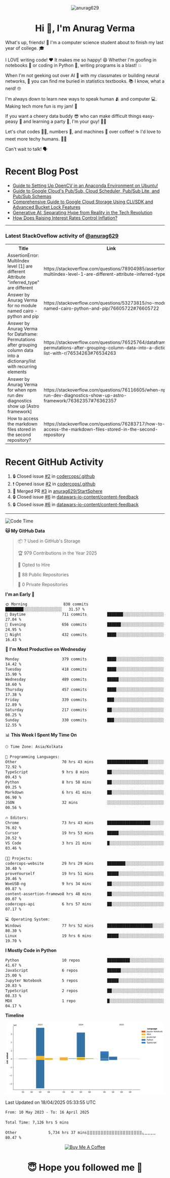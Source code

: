 

<p align="center"> <img src="https://komarev.com/ghpvc/?username=anurag629&label=Profile%20views&color=0e75b6&style=flat" alt="anurag629" /> </p>

<h1 align="center">Hi 👋, I'm Anurag Verma</h1>

What's up, friends! 👋 I'm a computer science student about to finish my last year of college. 🎓

I LOVE writing code! ❤️ It makes me so happy! 😄 Whether I'm goofing in notebooks 📓 or coding in Python 🐍, writing programs is a blast! 💥

When I'm not geeking out over AI 🤖 with my classmates or building neural networks, 🧠 you can find me buried in statistics textbooks. 📚 I know, what a nerd! 🤓

I'm always down to learn new ways to speak human 🫂 and computer 💻. Making tech more fun is my jam! 🍇

If you want a cheery data buddy 😎 who can make difficult things easy-peasy 🥝 and learning a party 🎉, I'm your guy! 🙋‍♂️

Let's chat codes 👨‍💻, numbers 🧮, and machines 🤖 over coffee! ☕ I'd love to meet more techy humans. 💁‍♂️

Can't wait to talk! 🗣️

# Recent Blog Post

<!-- BLOG-POST-LIST:START -->
- [Guide to Setting Up OpenCV in an Anaconda Environment on Ubuntu!](https://codercops.tech/blog/computer-vision-bootcamp/Guide-to-Setting-Up-OpenCV-in-an-Anaconda-Environment-on-Ubuntu!)
- [Guide to Google Cloud&#39;s Pub/Sub, Cloud Scheduler, Pub/Sub Lite, and Pub/Sub Schemas](https://codercops.tech/blog/google-cloud/Google-Clouds-Pub-Sub-Cloud-Scheduler-Pub-Sub-Lite-and-Pub-Sub-Schemas)
- [Comprehensive Guide to Google Cloud Storage Using CLI/SDK and Advanced Bucket Lock Features](https://codercops.tech/blog/google-cloud/Google-Cloud-Storage-Using-CLI-SDK-and-Advanced-Bucket-Lock-Features)
- [Generative AI: Separating Hype from Reality in the Tech Revolution](https://codercops.tech/blog/tech-latest-updates/generative-ai-seperating-hype-from-reality-in-the-tech-revolution)
- [How Does Raising Interest Rates Control Inflation?](https://codercops.tech/blog/startup-unicorn/how-does-raising-interest-rates-control-inflation)
<!-- BLOG-POST-LIST:END -->

---

### Latest StackOveflow activity of [@anurag629](https://github.com/anurag629)
<table>
  <tr><th>Title</th><th>Link</th></tr>
  <!-- STACKOVERFLOW:START --><tr><td>AssertionError: MultiIndex level [1] are different Attribute &quot;inferred_type&quot; are different</td><td>https://stackoverflow.com/questions/78904985/assertionerror-multiindex-level-1-are-different-attribute-inferred-type-are</td></tr><tr><td>Answer by Anurag Verma for no module named cairo - python and pip</td><td>https://stackoverflow.com/questions/53273815/no-module-named-cairo-python-and-pip/76605722#76605722</td></tr><tr><td>Answer by Anurag Verma for Dataframe: Permutations after grouping column data into a dictionary/list with recurring elements</td><td>https://stackoverflow.com/questions/76525764/dataframe-permutations-after-grouping-column-data-into-a-dictionary-list-with-r/76534263#76534263</td></tr><tr><td>Answer by Anurag Verma for when npm run dev diagnostics show up [Astro framework]</td><td>https://stackoverflow.com/questions/76116605/when-npm-run-dev-diagnostics-show-up-astro-framework/76362357#76362357</td></tr><tr><td>How to access the markdown files stored in the second repository?</td><td>https://stackoverflow.com/questions/76283717/how-to-access-the-markdown-files-stored-in-the-second-repository</td></tr><!-- STACKOVERFLOW:END -->
</table>

# Recent GitHub Activity
<!--START_SECTION:activity-->
1. 🔒 Closed issue [#2](https://github.com/codercops/.github/issues/2) in [codercops/.github](https://github.com/codercops/.github)
2. ❗ Opened issue [#2](https://github.com/codercops/.github/issues/2) in [codercops/.github](https://github.com/codercops/.github)
3. 🎉 Merged PR [#3](https://github.com/anurag629/StartSphere/pull/3) in [anurag629/StartSphere](https://github.com/anurag629/StartSphere)
4. 🔒 Closed issue [#6](https://github.com/datawars-io-content/content-feedback/issues/6) in [datawars-io-content/content-feedback](https://github.com/datawars-io-content/content-feedback)
5. 🔒 Closed issue [#6](https://github.com/datawars-io-content/content-feedback/issues/6) in [datawars-io-content/content-feedback](https://github.com/datawars-io-content/content-feedback)
<!--END_SECTION:activity-->

---

<!--START_SECTION:waka-->
![Code Time](http://img.shields.io/badge/Code%20Time-7%2C126%20hrs%205%20mins-blue)

**🐱 My GitHub Data** 

> 📦 ? Used in GitHub's Storage 
 > 
> 🏆 979 Contributions in the Year 2025
 > 
> 💼 Opted to Hire
 > 
> 📜 88 Public Repositories 
 > 
> 🔑 0 Private Repositories 
 > 
**I'm an Early 🐤** 

```text
🌞 Morning                830 commits         ████████░░░░░░░░░░░░░░░░░   31.57 % 
🌆 Daytime                711 commits         ███████░░░░░░░░░░░░░░░░░░   27.04 % 
🌃 Evening                656 commits         ██████░░░░░░░░░░░░░░░░░░░   24.95 % 
🌙 Night                  432 commits         ████░░░░░░░░░░░░░░░░░░░░░   16.43 % 
```
📅 **I'm Most Productive on Wednesday** 

```text
Monday                   379 commits         ████░░░░░░░░░░░░░░░░░░░░░   14.42 % 
Tuesday                  418 commits         ████░░░░░░░░░░░░░░░░░░░░░   15.90 % 
Wednesday                489 commits         █████░░░░░░░░░░░░░░░░░░░░   18.60 % 
Thursday                 457 commits         ████░░░░░░░░░░░░░░░░░░░░░   17.38 % 
Friday                   339 commits         ███░░░░░░░░░░░░░░░░░░░░░░   12.89 % 
Saturday                 217 commits         ██░░░░░░░░░░░░░░░░░░░░░░░   08.25 % 
Sunday                   330 commits         ███░░░░░░░░░░░░░░░░░░░░░░   12.55 % 
```


📊 **This Week I Spent My Time On** 

```text
🕑︎ Time Zone: Asia/Kolkata

💬 Programming Languages: 
Other                    70 hrs 43 mins      ██████████████████░░░░░░░   72.92 % 
TypeScript               9 hrs 8 mins        ██░░░░░░░░░░░░░░░░░░░░░░░   09.43 % 
Python                   8 hrs 58 mins       ██░░░░░░░░░░░░░░░░░░░░░░░   09.25 % 
Markdown                 6 hrs 41 mins       ██░░░░░░░░░░░░░░░░░░░░░░░   06.90 % 
JSON                     32 mins             ░░░░░░░░░░░░░░░░░░░░░░░░░   00.56 % 

🔥 Editors: 
Chrome                   73 hrs 43 mins      ███████████████████░░░░░░   76.02 % 
Cursor                   19 hrs 53 mins      █████░░░░░░░░░░░░░░░░░░░░   20.52 % 
VS Code                  3 hrs 21 mins       █░░░░░░░░░░░░░░░░░░░░░░░░   03.46 % 

🐱‍💻 Projects: 
codercops-website        29 hrs 29 mins      ████████░░░░░░░░░░░░░░░░░   30.40 % 
proveYourself            19 hrs 51 mins      █████░░░░░░░░░░░░░░░░░░░░   20.46 % 
WoeUSB-ng                9 hrs 34 mins       ██░░░░░░░░░░░░░░░░░░░░░░░   09.87 % 
content-assertion-framewo8 hrs 48 mins       ██░░░░░░░░░░░░░░░░░░░░░░░   09.07 % 
codercops-api            6 hrs 57 mins       ██░░░░░░░░░░░░░░░░░░░░░░░   07.17 % 

💻 Operating System: 
Windows                  77 hrs 52 mins      ████████████████████░░░░░   80.30 % 
Linux                    19 hrs 6 mins       █████░░░░░░░░░░░░░░░░░░░░   19.70 % 
```

**I Mostly Code in Python** 

```text
Python                   10 repos            ██████████░░░░░░░░░░░░░░░   41.67 % 
JavaScript               6 repos             ██████░░░░░░░░░░░░░░░░░░░   25.00 % 
Jupyter Notebook         5 repos             █████░░░░░░░░░░░░░░░░░░░░   20.83 % 
TypeScript               2 repos             ██░░░░░░░░░░░░░░░░░░░░░░░   08.33 % 
MDX                      1 repo              █░░░░░░░░░░░░░░░░░░░░░░░░   04.17 % 
```



**Timeline**

![Lines of Code chart](https://raw.githubusercontent.com/anurag629/anurag629/main/assets/bar_graph.png)


 Last Updated on 18/04/2025 05:33:55 UTC
<!--END_SECTION:waka-->

<!--START_SECTION:waka-simple-->

```text
From: 10 May 2023 - To: 16 April 2025

Total Time: 7,126 hrs 5 mins

Other              5,734 hrs 37 mins⣿⣿⣿⣿⣿⣿⣿⣿⣿⣿⣿⣿⣿⣿⣿⣿⣿⣿⣿⣿⣄⣀⣀⣀⣀   80.47 %
```

<!--END_SECTION:waka-simple-->

<p align="center"> 
<a href="https://www.buymeacoffee.com/anurag629" target="_blank"><img src="https://cdn.buymeacoffee.com/buttons/default-orange.png" alt="Buy Me A Coffee" height="60" width="250"></a>
</p>


<h1 align="center"> 😇 Hope you followed me 🥰  </h1>
